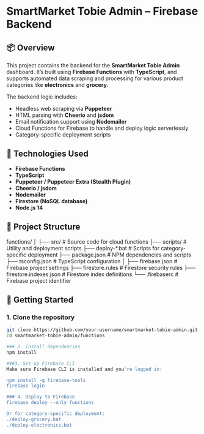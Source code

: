 # SmartMarket Tobie Admin – Firebase Backend

## 📦 Overview

This project contains the backend for the **SmartMarket Tobie Admin** dashboard. It’s built using **Firebase Functions** with **TypeScript**, and supports automated data scraping and processing for various product categories like **electronics** and **grocery**.

The backend logic includes:
- Headless web scraping via **Puppeteer**
- HTML parsing with **Cheerio** and **jsdom**
- Email notification support using **Nodemailer**
- Cloud Functions for Firebase to handle and deploy logic serverlessly
- Category-specific deployment scripts

## 🧰 Technologies Used

- **Firebase Functions**
- **TypeScript**
- **Puppeteer / Puppeteer Extra (Stealth Plugin)**
- **Cheerio / jsdom**
- **Nodemailer**
- **Firestore (NoSQL database)**
- **Node.js 14**

## 📁 Project Structure

functions/
│
├── src/ # Source code for cloud functions
├── scripts/ # Utility and deployment scripts
├── deploy-*.bat # Scripts for category-specific deployment
├── package.json # NPM dependencies and scripts
├── tsconfig.json # TypeScript configuration
│
├── firebase.json # Firebase project settings
├── firestore.rules # Firestore security rules
├── firestore.indexes.json # Firestore index definitions
└── .firebaserc # Firebase project identifier


## 🚀 Getting Started

### 1. Clone the repository
```bash
git clone https://github.com/your-username/smartmarket-tobie-admin.git
cd smartmarket-tobie-admin/functions

### 2. Install dependencies
npm install

###3. Set up Firebase CLI
Make sure Firebase CLI is installed and you're logged in:

npm install -g firebase-tools
firebase login

### 4. Deploy to Firebase
firebase deploy --only functions

Or for category-specific deployment:
./deploy-grocery.bat
./deploy-electronics.bat
